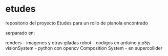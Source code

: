 # etudes

repositorio del proyecto Etudes para un rollo de pianola encontrado

serparado en:

renders - imagenes y otras giladas
robot - codigos en arduino y p5js
visionSystem - python con opencv
Composition System - en supercollider
